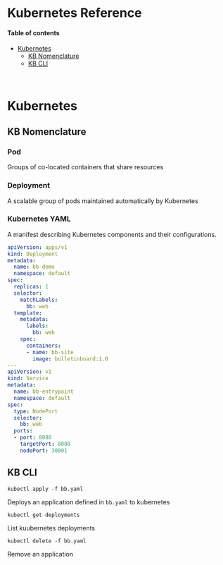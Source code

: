 # Kubernetes Reference


#### Table of contents
* [Kubernetes](#Kubernetes)
    * [KB Nomenclature](#KB-Nomenclature)
    * [KB CLI](#KB-CLI)

&nbsp;
# Kubernetes

## KB Nomenclature

### Pod
Groups of co-located containers that share resources

### Deployment
A scalable group of pods maintained automatically by Kubernetes

### Kubernetes YAML
A manifest describing Kubernetes components and their configurations.

```YAML
apiVersion: apps/v1
kind: Deployment
metadata:
  name: bb-demo
  namespace: default
spec:
  replicas: 1
  selector:
    matchLabels:
      bb: web
  template:
    metadata:
      labels:
        bb: web
    spec:
      containers:
      - name: bb-site
        image: bulletinboard:1.0
---
apiVersion: v1
kind: Service
metadata:
  name: bb-entrypoint
  namespace: default
spec:
  type: NodePort
  selector:
    bb: web
  ports:
  - port: 8080
    targetPort: 8080
    nodePort: 30001
```

## KB CLI

`kubectl apply -f bb.yaml`

Deploys an application defined in `bb.yaml` to kubernetes

`kubectl get deployments`

List kuubernetes deployments

`kubectl delete -f bb.yaml`

Remove an application